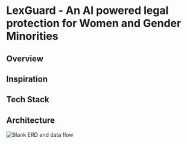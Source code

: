 # LexGuard - An AI powered legal protection for Women and Gender Minorities 

## Overview

## Inspiration

## Tech Stack

## Architecture
![Blank ERD and data flow](https://github.com/user-attachments/assets/a445f9d9-54ef-4ae5-90d9-ad89f0b50e1c)

